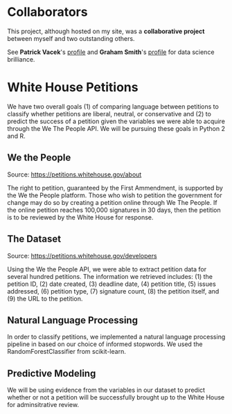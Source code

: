 # Collaborators
This project, although hosted on my site, was a <b>collaborative project</b> between myself and two outstanding others.

See <b>Patrick Vacek</b>'s <a href="https://github.com/pvacek">profile</a> and <b>Graham Smith</b>'s <a href="https://github.com/Graym4c">profile</a> for data science brilliance.

# White House Petitions
We have two overall goals (1) of comparing language between petitions to classify whether petitions are liberal, neutral, or conservative and (2) to predict the success of a petition given the variables we were able to acquire through the We The People API. We will be pursuing these goals in Python 2 and R.

## We the People
Source: <a href="https://petitions.whitehouse.gov/about">https://petitions.whitehouse.gov/about</a>

The right to petition, guaranteed by the First Ammendment, is supported by the We the People platform. Those who wish to petition the government for change may do so by creating a petition online through We The People. If the online petition reaches 100,000 signatures in 30 days, then the petition is to be reviewed by the White House for response.

## The Dataset
Source: <a href="https://petitions.whitehouse.gov/developers">https://petitions.whitehouse.gov/developers</a>

Using the We the People API, we were able to extract petition data for several hundred petitions. The information we retrieved includes:
(1) the petition ID, (2) date created, (3) deadline date, (4) petition title, (5) issues addressed, (6) petition type, (7) signature count, (8) the petition itself, and (9) the URL to the petition.

## Natural Language Processing
In order to classify petitions, we implemented a natural language processing pipeline in based on our choice of informed stopwords. We used the RandomForestClassifier from scikit-learn.

## Predictive Modeling
We will be using evidence from the variables in our dataset to predict whether or not a petition will be successfully brought up to the White House for adminsitrative review.
